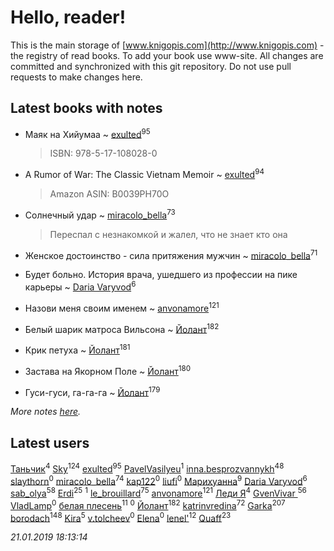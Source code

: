 # Hello, reader!
This is the main storage of [www.knigopis.com](http://www.knigopis.com) - the registry of read books.
To add your book use www-site. All changes are committed and synchronized with this git repository.
Do not use pull requests to make changes here.


## Latest books with notes
* Маяк на Хийумаа ~ [exulted](users/100/100599204551896265722-google)<sup>95</sup>
    > ISBN: 978-5-17-108028-0

* A Rumor of War: The Classic Vietnam Memoir ~ [exulted](users/100/100599204551896265722-google)<sup>94</sup>
    > Amazon
    > ASIN: B0039PH70O

* Солнечный удар ~ [miracolo_bella](users/180/180139283-vkontakte)<sup>73</sup>
    > Переспал с незнакомкой и жалел, что не знает кто она

* Женское достоинство - сила притяжения мужчин ~ [miracolo_bella](users/180/180139283-vkontakte)<sup>71</sup>

* Будет больно. История врача, ушедшего из профессии на пике карьеры ~ [Daria Varyvod](users/829/829893410524253-facebook)<sup>6</sup>

* Назови меня своим именем ~ [anvonamore](users/595/5957175-vkontakte)<sup>121</sup>

* Белый шарик матроса Вильсона ~ [Йолант](users/104/104690883692185089260-google)<sup>182</sup>

* Крик петуха ~ [Йолант](users/104/104690883692185089260-google)<sup>181</sup>

* Застава на Якорном Поле ~ [Йолант](users/104/104690883692185089260-google)<sup>180</sup>

* Гуси-гуси, га-га-га ~ [Йолант](users/104/104690883692185089260-google)<sup>179</sup>


_More notes [here](latest_books_with_notes.md)._


## Latest users
[Таньчик](users/209/2096581563762610-facebook)<sup>4</sup> 
[Sky](users/118/118049897850017649660-google)<sup>124</sup> 
[exulted](users/100/100599204551896265722-google)<sup>95</sup> 
[PavelVasilyeu](users/101/101313415532438839738-google)<sup>1</sup> 
[inna.besprozvannykh](users/733/73323849-yandex)<sup>48</sup> 
[slaythorn](users/782/7821585344375844810-mailru)<sup>0</sup> 
[miracolo_bella](users/180/180139283-vkontakte)<sup>74</sup> 
[kap122](users/887/88735301-yandex)<sup>0</sup> 
[liufi](users/153/1535375-vkontakte)<sup>0</sup> 
[Марихуанна](users/101/101373950743550846629-google)<sup>9</sup> 
[Daria Varyvod](users/829/829893410524253-facebook)<sup>6</sup> 
[sab_olya](users/139/139338401-vkontakte)<sup>58</sup> 
[Erdi](users/104/104289450206538776186-googleplus)<sup>25</sup> 
[](users/382/382205963-vkontakte)<sup>1</sup> 
[le_brouillard](users/133/13330781-vkontakte)<sup>75</sup> 
[anvonamore](users/595/5957175-vkontakte)<sup>121</sup> 
[Леди Я](users/207/2079380078781646-facebook)<sup>4</sup> 
[GvenVivar ](users/158/158266434925901-facebook)<sup>56</sup> 
[VladLamp](users/108/108690635733644174817-google)<sup>0</sup> 
[белая плесень](users/104/104448632954411726505-google)<sup>11</sup> 
[](users/176/176006446-yandex)<sup>0</sup> 
[Йолант](users/104/104690883692185089260-google)<sup>182</sup> 
[katrinvredina](users/233/2336755-vkontakte)<sup>72</sup> 
[Garka](users/115/115753719718250012620-google)<sup>207</sup> 
[borodach](users/157/15706320-vkontakte)<sup>148</sup> 
[Kira](users/108/108944458841064852769-google)<sup>5</sup> 
[v.tolcheev](users/737/73732330-vkontakte)<sup>0</sup> 
[Elena](users/244/244840862-vkontakte)<sup>0</sup> 
[lenel'](users/307/30791168-vkontakte)<sup>12</sup> 
[Quaff](users/122/12267158-vkontakte)<sup>23</sup> 


_21.01.2019 18:13:14_
